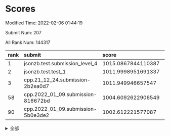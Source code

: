 # Scores

Modified Time: 2022-02-06 01:44:19

Submit Num: 207

All Rank Num: 144317

| rank |               submit               |       score        |       sigma        | pk_num |
| :--- | :--------------------------------- | :----------------- | :----------------- | :----- |
| 1    | jsonzb.test.submission_level_4     | 1015.0867844110387 | 0.8685404520349139 | 2785   |
| 2    | jsonzb.test.test_1                 | 1011.9998951691337 | 0.802413070630859  | 2790   |
| 3    | cpp.21_12_24.submission-2b2ea0d7   | 1011.949946657547  | 0.7629830264311309 | 2792   |
| 58   | cpp.2022_01_09.submission-816672bd | 1004.6092622906549 | 0.7195461480589225 | 2787   |
| 90   | cpp.2022_01_09.submission-5b0e3de2 | 1002.612221577087  | 0.7095570110805809 | 2788   |


<details>
<summary>全部</summary>

| rank |                 submit                 |       score        |       sigma        | pk_num |
| :--- | :------------------------------------- | :----------------- | :----------------- | :----- |
| 1    | jsonzb.test.submission_level_4         | 1015.0867844110387 | 0.8685404520349139 | 2785   |
| 2    | jsonzb.test.test_1                     | 1011.9998951691337 | 0.802413070630859  | 2790   |
| 3    | cpp.21_12_24.submission-2b2ea0d7       | 1011.949946657547  | 0.7629830264311309 | 2792   |
| 4    | gobigger.level_3.submission_level_3_45 | 1011.4980019118208 | 0.7833128879551662 | 2792   |
| 5    | gobigger.level_3.submission_level_3_14 | 1011.4798142991124 | 0.7641797463822816 | 2784   |
| 6    | gobigger.level_3.submission_level_3_48 | 1011.451487644571  | 0.7798476378061036 | 2788   |
| 7    | gobigger.level_3.submission_level_3_46 | 1011.2762142699036 | 0.7854004675659496 | 2786   |
| 8    | gobigger.level_3.submission_level_3_35 | 1011.0537316971447 | 0.7861692554167297 | 2785   |
| 9    | gobigger.level_3.submission_level_3_40 | 1011.030620428097  | 0.7734795483399258 | 2788   |
| 10   | gobigger.level_3.submission_level_3_42 | 1010.9869136760037 | 0.7732244400339062 | 2792   |
| 11   | gobigger.level_3.submission_level_3_6  | 1010.927123938718  | 0.7466067927805933 | 2785   |
| 12   | gobigger.level_3.submission_level_3_43 | 1010.848338183382  | 0.773589560463317  | 2794   |
| 13   | gobigger.level_3.submission_level_3_28 | 1010.8325339608034 | 0.759524690059994  | 2790   |
| 14   | gobigger.level_3.submission_level_3_36 | 1010.7255508851592 | 0.7792022448840669 | 2793   |
| 15   | gobigger.level_3.submission_level_3_2  | 1010.7181877492565 | 0.7565257106685481 | 2790   |
| 16   | gobigger.level_3.submission_level_3_39 | 1010.6442031185621 | 0.7502010418560353 | 2787   |
| 17   | gobigger.level_3.submission_level_3_12 | 1010.620608205227  | 0.7714144855407932 | 2787   |
| 18   | gobigger.level_3.submission_level_3_4  | 1010.452418206341  | 0.7538770014047287 | 2791   |
| 19   | gobigger.level_3.submission_level_3_21 | 1010.4271964030022 | 0.7561653258861131 | 2785   |
| 20   | gobigger.level_3.submission_level_3_10 | 1010.400389538619  | 0.7465518051781322 | 2789   |
| 21   | gobigger.level_3.submission_level_3_44 | 1010.272918572597  | 0.7686631131099578 | 2781   |
| 22   | gobigger.level_3.submission_level_3_49 | 1009.9383275030019 | 0.7448792268001676 | 2793   |
| 23   | gobigger.level_3.submission_level_3_1  | 1009.8698354368888 | 0.7501217171915583 | 2789   |
| 24   | gobigger.level_3.submission_level_3_38 | 1009.8500031912299 | 0.7466298479960124 | 2793   |
| 25   | gobigger.level_3.submission_level_3_0  | 1009.785528234141  | 0.7614512614870925 | 2784   |
| 26   | gobigger.level_3.submission_level_3_25 | 1009.7434936529799 | 0.7533435620053881 | 2791   |
| 27   | gobigger.level_3.submission_level_3_33 | 1009.713192580745  | 0.7449479308180234 | 2790   |
| 28   | gobigger.level_3.submission_level_3_13 | 1009.7011003041412 | 0.7620938844421046 | 2785   |
| 29   | gobigger.level_3.submission_level_3_18 | 1009.6860798626939 | 0.7634868966241477 | 2793   |
| 30   | gobigger.level_3.submission_level_3_8  | 1009.6643470157957 | 0.7556950605345103 | 2794   |
| 31   | gobigger.level_3.submission_level_3_16 | 1009.5397484362907 | 0.739082847617917  | 2787   |
| 32   | gobigger.level_3.submission_level_3_15 | 1009.5189923229376 | 0.7476687812376068 | 2790   |
| 33   | gobigger.level_3.submission_level_3_17 | 1009.4790886183187 | 0.7395756408833538 | 2787   |
| 34   | gobigger.level_3.submission_level_3_11 | 1009.4759023084932 | 0.7474797076633686 | 2789   |
| 35   | gobigger.level_3.submission_level_3_41 | 1009.4705333368229 | 0.7425382753951395 | 2789   |
| 36   | gobigger.level_3.submission_level_3_3  | 1009.385848764048  | 0.7375595713233365 | 2792   |
| 37   | gobigger.level_3.submission_level_3_27 | 1009.2583197235292 | 0.7569611413312303 | 2791   |
| 38   | gobigger.level_3.submission_level_3_30 | 1009.1925491035828 | 0.7464372206445952 | 2787   |
| 39   | gobigger.level_3.submission_level_3_24 | 1009.0644877501561 | 0.7408020988224017 | 2786   |
| 40   | gobigger.level_3.submission_level_3_22 | 1009.0600276006967 | 0.771165625531073  | 2784   |
| 41   | gobigger.level_3.submission_level_3_34 | 1009.0466632389749 | 0.7431828826171302 | 2790   |
| 42   | gobigger.level_3.submission_level_3_37 | 1009.0386680730106 | 0.7543085549837277 | 2791   |
| 43   | gobigger.level_3.submission_level_3_47 | 1009.0150808729915 | 0.7450845262656296 | 2790   |
| 44   | gobigger.level_3.submission_level_3_19 | 1008.9963646909383 | 0.749578452174401  | 2786   |
| 45   | gobigger.level_3.submission_level_3_20 | 1008.9889629732354 | 0.756696804059219  | 2790   |
| 46   | gobigger.level_3.submission_level_3_9  | 1008.947438187048  | 0.737993028232779  | 2786   |
| 47   | gobigger.level_3.submission_level_3_5  | 1008.9016297827828 | 0.7543966766121174 | 2790   |
| 48   | gobigger.level_3.submission_level_3_32 | 1008.7948643088414 | 0.7428815309301041 | 2788   |
| 49   | gobigger.level_3.submission_level_3_23 | 1008.7620126788315 | 0.74244301631178   | 2784   |
| 50   | gobigger.level_3.submission_level_3_7  | 1008.7451794158478 | 0.7302207947270332 | 2787   |
| 51   | gobigger.level_3.submission_level_3_29 | 1008.6808233886178 | 0.7422231979851873 | 2791   |
| 52   | gobigger.level_3.submission_level_3_26 | 1008.4966419322116 | 0.7295175065638287 | 2786   |
| 53   | gobigger.level_3.submission_level_3_31 | 1007.2557109399058 | 0.7456044823576307 | 2792   |
| 54   | gobigger.level_1.submission_level_1_22 | 1005.2983237036531 | 0.7252099506798794 | 2788   |
| 55   | gobigger.level_1.submission_level_1_47 | 1004.7912987651744 | 0.7106656105624236 | 2787   |
| 56   | gobigger.level_1.submission_level_1_44 | 1004.7874139626839 | 0.7201348777291523 | 2789   |
| 57   | gobigger.level_1.submission_level_1_12 | 1004.7363287081074 | 0.7148086619053071 | 2783   |
| 58   | cpp.2022_01_09.submission-816672bd     | 1004.6092622906549 | 0.7195461480589225 | 2787   |
| 59   | gobigger.level_1.submission_level_1_9  | 1004.5810512740388 | 0.7307315759503791 | 2788   |
| 60   | gobigger.level_1.submission_level_1_6  | 1004.2655373011136 | 0.7079873816205463 | 2791   |
| 61   | gobigger.level_1.submission_level_1_24 | 1004.0431708201415 | 0.7177705894569995 | 2788   |
| 62   | gobigger.level_1.submission_level_1_8  | 1004.0380227242376 | 0.7139894737093049 | 2788   |
| 63   | gobigger.level_1.submission_level_1_3  | 1004.0180078258628 | 0.7061198068372732 | 2793   |
| 64   | gobigger.level_1.submission_level_1_15 | 1003.9006806319925 | 0.7050492516026318 | 2794   |
| 65   | gobigger.level_1.submission_level_1_33 | 1003.8838958990422 | 0.7305946085390301 | 2785   |
| 66   | gobigger.level_1.submission_level_1_37 | 1003.8141716748702 | 0.7188171814640786 | 2786   |
| 67   | gobigger.level_1.submission_level_1_14 | 1003.7653433556832 | 0.7272564712696141 | 2786   |
| 68   | gobigger.level_1.submission_level_1_27 | 1003.7613675275361 | 0.7175042299086203 | 2789   |
| 69   | gobigger.level_1.submission_level_1_1  | 1003.7067078093377 | 0.7161270003579145 | 2790   |
| 70   | gobigger.level_1.submission_level_1_29 | 1003.636154955703  | 0.7238024000244496 | 2787   |
| 71   | gobigger.level_1.submission_level_1_26 | 1003.6249322605597 | 0.7208946680081391 | 2793   |
| 72   | gobigger.level_1.submission_level_1_35 | 1003.6113426415573 | 0.7163262810487762 | 2785   |
| 73   | gobigger.level_1.submission_level_1_41 | 1003.6071013592182 | 0.7226632595433782 | 2788   |
| 74   | gobigger.level_1.submission_level_1_7  | 1003.5758425532972 | 0.7147162098859028 | 2787   |
| 75   | gobigger.level_1.submission_level_1_17 | 1003.5741224102064 | 0.7235199001045735 | 2787   |
| 76   | gobigger.level_1.submission_level_1_42 | 1003.5297839510292 | 0.7054577893313528 | 2794   |
| 77   | gobigger.level_1.submission_level_1_31 | 1003.4837856440453 | 0.7202119897605191 | 2791   |
| 78   | gobigger.level_1.submission_level_1_2  | 1003.4192745504339 | 0.7141923095690436 | 2795   |
| 79   | gobigger.level_1.submission_level_1_43 | 1003.3818422196124 | 0.7157383961559186 | 2795   |
| 80   | gobigger.level_1.submission_level_1_5  | 1003.3664187012658 | 0.7186054117769105 | 2789   |
| 81   | gobigger.level_1.submission_level_1_13 | 1003.3197922775797 | 0.7137559241299568 | 2789   |
| 82   | gobigger.level_1.submission_level_1_32 | 1003.1836419568258 | 0.7116191224231965 | 2791   |
| 83   | gobigger.level_1.submission_level_1_34 | 1003.1457845139947 | 0.7106881098070551 | 2780   |
| 84   | gobigger.level_1.submission_level_1_40 | 1003.143902980278  | 0.723788242188632  | 2787   |
| 85   | gobigger.level_1.submission_level_1_11 | 1003.0050529121477 | 0.7271501343657159 | 2789   |
| 86   | gobigger.level_1.submission_level_1_38 | 1002.984936965506  | 0.7245230232470325 | 2787   |
| 87   | gobigger.level_1.submission_level_1_21 | 1002.9503619840644 | 0.7119188697750124 | 2784   |
| 88   | gobigger.level_1.submission_level_1_0  | 1002.9368837622098 | 0.7223172180774255 | 2783   |
| 89   | gobigger.level_1.submission_level_1_18 | 1002.8556016383155 | 0.7130439095465794 | 2793   |
| 90   | cpp.2022_01_09.submission-5b0e3de2     | 1002.612221577087  | 0.7095570110805809 | 2788   |
| 91   | gobigger.level_1.submission_level_1_46 | 1002.6087271750521 | 0.7191904578850087 | 2788   |
| 92   | gobigger.level_1.submission_level_1_39 | 1002.6080527810263 | 0.7155474967259288 | 2792   |
| 93   | gobigger.level_1.submission_level_1_30 | 1002.5683966432607 | 0.7210328321562376 | 2789   |
| 94   | gobigger.level_1.submission_level_1_23 | 1002.5339228039701 | 0.7068617242121076 | 2790   |
| 95   | gobigger.level_1.submission_level_1_49 | 1002.4465047195293 | 0.7211743415167243 | 2790   |
| 96   | gobigger.level_1.submission_level_1_4  | 1002.4367371022379 | 0.7154046427642653 | 2790   |
| 97   | gobigger.level_1.submission_level_1_45 | 1002.4298777184946 | 0.7142578541909269 | 2792   |
| 98   | gobigger.level_1.submission_level_1_36 | 1002.4278667446494 | 0.7085082176694045 | 2794   |
| 99   | gobigger.level_1.submission_level_1_48 | 1002.3935648508166 | 0.7141221293855676 | 2792   |
| 100  | gobigger.level_1.submission_level_1_19 | 1002.3765612317466 | 0.7111437192650194 | 2784   |
| 101  | gobigger.level_1.submission_level_1_16 | 1002.2573205844693 | 0.7132108983864089 | 2790   |
| 102  | gobigger.level_1.submission_level_1_20 | 1002.0765195366737 | 0.7049587736714533 | 2788   |
| 103  | gobigger.level_1.submission_level_1_28 | 1001.8513525194744 | 0.7117526226527517 | 2790   |
| 104  | gobigger.level_1.submission_level_1_25 | 1001.7412600746735 | 0.706724250046041  | 2789   |
| 105  | gobigger.level_1.submission_level_1_10 | 1001.602275550942  | 0.7061875343787374 | 2791   |
| 106  | gobigger.random.submission_random_23   | 997.3291892926632  | 0.6997996239043954 | 2789   |
| 107  | gobigger.random.submission_random_25   | 997.2763046436163  | 0.6930763686576328 | 2794   |
| 108  | gobigger.random.submission_random_37   | 996.8909908008992  | 0.7059720546736075 | 2788   |
| 109  | gobigger.random.submission_random_17   | 996.8905004961649  | 0.7142032701352569 | 2788   |
| 110  | gobigger.random.submission_random_46   | 996.880535639165   | 0.7289766359601142 | 2788   |
| 111  | gobigger.random.submission_random_24   | 996.7808104436522  | 0.721912594787464  | 2784   |
| 112  | gobigger.random.submission_random_48   | 996.6259167010594  | 0.7066359769951093 | 2788   |
| 113  | gobigger.random.submission_random_42   | 996.5539021395738  | 0.7060759360056991 | 2785   |
| 114  | gobigger.random.submission_random_9    | 996.4912979961955  | 0.7100286975852315 | 2788   |
| 115  | gobigger.random.submission_random_0    | 996.4224039506912  | 0.7063197234208135 | 2790   |
| 116  | gobigger.random.submission_random_8    | 996.4051369001032  | 0.712250016274201  | 2783   |
| 117  | gobigger.random.submission_random_14   | 996.3707072817955  | 0.7237427800759493 | 2787   |
| 118  | gobigger.random.submission_random_32   | 996.3479233591828  | 0.7081730133704465 | 2788   |
| 119  | gobigger.random.submission_random_22   | 996.3029299804978  | 0.7079355000978446 | 2787   |
| 120  | gobigger.random.submission_random_29   | 996.2634893055556  | 0.702664038542229  | 2788   |
| 121  | gobigger.random.submission_random_12   | 996.234487677638   | 0.6993086053847288 | 2791   |
| 122  | gobigger.random.submission_random_15   | 996.2281142457728  | 0.7045277379152268 | 2789   |
| 123  | gobigger.random.submission_random_18   | 996.2240191423238  | 0.7155378250547125 | 2788   |
| 124  | gobigger.random.submission_random_7    | 996.1853378035834  | 0.7150956530562406 | 2792   |
| 125  | gobigger.random.submission_random_27   | 996.1631827252036  | 0.699671590032997  | 2789   |
| 126  | gobigger.random.submission_random_28   | 996.1336438378761  | 0.7025545893549935 | 2787   |
| 127  | gobigger.random.submission_random_40   | 996.1216714381696  | 0.7226593272232346 | 2784   |
| 128  | gobigger.random.submission_random_47   | 996.1216632460967  | 0.7190920288365565 | 2788   |
| 129  | gobigger.random.submission_random_45   | 996.1156215853001  | 0.718647154021726  | 2790   |
| 130  | gobigger.random.submission_random_16   | 996.0910876672278  | 0.7278863143047657 | 2793   |
| 131  | gobigger.random.submission_random_6    | 996.057136745349   | 0.7095343888232005 | 2789   |
| 132  | gobigger.random.submission_random_3    | 996.0384599579443  | 0.7115698524441039 | 2791   |
| 133  | gobigger.random.submission_random_41   | 996.0337327259452  | 0.712882131607304  | 2790   |
| 134  | gobigger.random.submission_random_44   | 995.9088441850104  | 0.697431018845263  | 2794   |
| 135  | gobigger.random.submission_random_21   | 995.9060146418395  | 0.7272291644441796 | 2791   |
| 136  | gobigger.random.submission_random_5    | 995.8967217095944  | 0.7150699071838786 | 2787   |
| 137  | gobigger.random.submission_random_26   | 995.8483549347823  | 0.7065842371043303 | 2787   |
| 138  | gobigger.random.submission_random_30   | 995.8478753940793  | 0.7015313356876697 | 2787   |
| 139  | gobigger.random.submission_random_20   | 995.8243931492864  | 0.6938446999618214 | 2785   |
| 140  | gobigger.random.submission_random_19   | 995.8139826370475  | 0.7070298446465743 | 2793   |
| 141  | gobigger.random.submission_random_39   | 995.7893530320902  | 0.713529450647352  | 2787   |
| 142  | gobigger.random.submission_random_2    | 995.732405240549   | 0.722642171120088  | 2788   |
| 143  | gobigger.random.submission_random_38   | 995.6962770686201  | 0.6989095857627129 | 2795   |
| 144  | gobigger.random.submission_random_35   | 995.6680204920636  | 0.7070748582671927 | 2790   |
| 145  | gobigger.random.submission_random_4    | 995.5410318038628  | 0.7095626490177589 | 2790   |
| 146  | gobigger.random.submission_random_1    | 995.478785028945   | 0.7148032808070356 | 2782   |
| 147  | gobigger.random.submission_random_31   | 995.3484151957801  | 0.7147937466854363 | 2790   |
| 148  | gobigger.random.submission_random_11   | 995.2981145071806  | 0.722352854241302  | 2791   |
| 149  | gobigger.random.submission_random_33   | 995.297583865694   | 0.7109003789874658 | 2789   |
| 150  | gobigger.random.submission_random_13   | 995.2874918898945  | 0.7292727252173293 | 2790   |
| 151  | gobigger.random.submission_random_36   | 995.2682294657728  | 0.7343038338365647 | 2784   |
| 152  | gobigger.random.submission_random_34   | 995.2195377691723  | 0.7133863289541134 | 2787   |
| 153  | gobigger.random.submission_random_49   | 995.1334107201303  | 0.7086496280245281 | 2790   |
| 154  | gobigger.random.submission_random_10   | 995.0855300565419  | 0.7146499896240744 | 2789   |
| 155  | gobigger.random.submission_random_43   | 995.0085827478113  | 0.7259294098860078 | 2789   |
| 156  | gobigger.level_2.submission_level_2_41 | 993.460811156027   | 0.7399391006713969 | 2790   |
| 157  | gobigger.level_2.submission_level_2_46 | 993.4481593080577  | 0.7184812222952514 | 2790   |
| 158  | gobigger.level_2.submission_level_2_24 | 993.3780456298283  | 0.7466325464774763 | 2788   |
| 159  | gobigger.level_2.submission_level_2_10 | 993.3422441785121  | 0.7311126476810079 | 2785   |
| 160  | gobigger.level_2.submission_level_2_13 | 993.2919006978053  | 0.7448703165642117 | 2790   |
| 161  | gobigger.level_2.submission_level_2_17 | 993.1247452483001  | 0.751444489375628  | 2786   |
| 162  | gobigger.level_2.submission_level_2_35 | 993.1233667819344  | 0.7352057304970007 | 2793   |
| 163  | gobigger.level_2.submission_level_2_38 | 993.0374138457299  | 0.7526043886882794 | 2793   |
| 164  | gobigger.level_2.submission_level_2_27 | 992.8300446476916  | 0.7621242234562676 | 2795   |
| 165  | gobigger.level_2.submission_level_2_11 | 992.755308674813   | 0.7234770023064351 | 2782   |
| 166  | gobigger.level_2.submission_level_2_6  | 992.7311575921266  | 0.7249149859164373 | 2788   |
| 167  | gobigger.level_2.submission_level_2_16 | 992.6679186163009  | 0.7226654092616862 | 2791   |
| 168  | gobigger.level_2.submission_level_2_45 | 992.6511615271189  | 0.7271959224692125 | 2788   |
| 169  | gobigger.level_2.submission_level_2_7  | 992.6432925281524  | 0.7478662145790157 | 2787   |
| 170  | gobigger.level_2.submission_level_2_30 | 992.6298616345877  | 0.7399454237025466 | 2788   |
| 171  | gobigger.level_2.submission_level_2_23 | 992.5725218429101  | 0.7426139658006911 | 2790   |
| 172  | gobigger.level_2.submission_level_2_19 | 992.5715912956199  | 0.7596739943859451 | 2782   |
| 173  | gobigger.level_2.submission_level_2_14 | 992.5418838825619  | 0.72973402073099   | 2790   |
| 174  | gobigger.level_2.submission_level_2_22 | 992.5303233560047  | 0.7495829411136575 | 2790   |
| 175  | gobigger.level_2.submission_level_2_36 | 992.5300112702963  | 0.7373288711388982 | 2785   |
| 176  | gobigger.level_2.submission_level_2_34 | 992.4329794823661  | 0.7397112698314545 | 2792   |
| 177  | gobigger.level_2.submission_level_2_1  | 992.3555023319842  | 0.7329251528422496 | 2790   |
| 178  | gobigger.level_2.submission_level_2_43 | 992.2638693606951  | 0.7310181830912739 | 2791   |
| 179  | gobigger.level_2.submission_level_2_48 | 992.1849641257135  | 0.7316876227825667 | 2788   |
| 180  | gobigger.level_2.submission_level_2_2  | 992.1644286849033  | 0.762068912059959  | 2790   |
| 181  | gobigger.level_2.submission_level_2_25 | 992.0210177005422  | 0.7478359628273357 | 2785   |
| 182  | gobigger.level_2.submission_level_2_31 | 991.9523726136179  | 0.7535705573643715 | 2792   |
| 183  | gobigger.level_2.submission_level_2_37 | 991.9475218906084  | 0.7604240561552351 | 2788   |
| 184  | gobigger.level_2.submission_level_2_33 | 991.9304920541582  | 0.7503513447659739 | 2788   |
| 185  | gobigger.level_2.submission_level_2_42 | 991.902320226076   | 0.7468824837931474 | 2790   |
| 186  | gobigger.level_2.submission_level_2_49 | 991.8908325014899  | 0.7308568952355127 | 2787   |
| 187  | gobigger.level_2.submission_level_2_26 | 991.8501149267055  | 0.7310931811028842 | 2790   |
| 188  | gobigger.level_2.submission_level_2_32 | 991.8256876554117  | 0.7795617518966547 | 2785   |
| 189  | gobigger.level_2.submission_level_2_20 | 991.8254683008657  | 0.7357696303278582 | 2783   |
| 190  | gobigger.level_2.submission_level_2_40 | 991.7974325300117  | 0.7488961704372255 | 2787   |
| 191  | gobigger.level_2.submission_level_2_9  | 991.7515323968831  | 0.7256865793852227 | 2788   |
| 192  | gobigger.level_2.submission_level_2_12 | 991.7366421085949  | 0.7454503503217897 | 2789   |
| 193  | gobigger.level_2.submission_level_2_21 | 991.5521382555138  | 0.740846670543443  | 2790   |
| 194  | gobigger.level_2.submission_level_2_4  | 991.5064678395221  | 0.7663991333949225 | 2784   |
| 195  | gobigger.level_2.submission_level_2_39 | 991.4616863223214  | 0.7662955555309118 | 2789   |
| 196  | gobigger.level_2.submission_level_2_18 | 991.3669780228842  | 0.7595713070226984 | 2795   |
| 197  | gobigger.level_2.submission_level_2_44 | 991.3161411344977  | 0.7400988938913949 | 2791   |
| 198  | gobigger.level_2.submission_level_2_8  | 991.2763515875653  | 0.7750454153573719 | 2788   |
| 199  | gobigger.level_2.submission_level_2_0  | 991.2165119512017  | 0.7594611798145914 | 2788   |
| 200  | gobigger.level_2.submission_level_2_47 | 990.8789219462865  | 0.7652342562848637 | 2792   |
| 201  | gobigger.level_2.submission_level_2_28 | 990.7328974151961  | 0.7577776626350747 | 2787   |
| 202  | gobigger.level_2.submission_level_2_15 | 990.5519902219145  | 0.7803223786546427 | 2795   |
| 203  | gobigger.level_2.submission_level_2_29 | 990.4401102564843  | 0.7539144629120407 | 2788   |
| 204  | gobigger.level_2.submission_level_2_3  | 989.8815132142578  | 0.775948044311565  | 2792   |
| 205  | gobigger.level_2.submission_level_2_5  | 989.5227537419764  | 0.7899103451126238 | 2792   |
| 206  | gobigger.none.submission_none_0        | 976.6987906585946  | 1.402462599456091  | 2789   |
| 207  | gobigger.none.submission_none_1        | 974.1770236643506  | 1.5956869552568578 | 2784   |

</details>